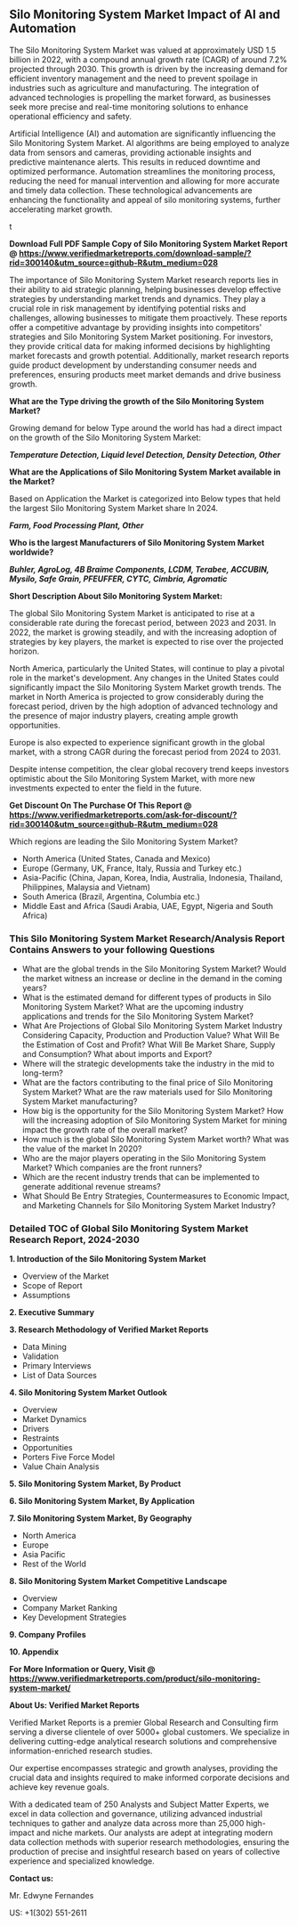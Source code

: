 <h2>Silo Monitoring System Market Impact of AI and Automation</h2><p>The Silo Monitoring System Market was valued at approximately USD 1.5 billion in 2022, with a compound annual growth rate (CAGR) of around 7.2% projected through 2030. This growth is driven by the increasing demand for efficient inventory management and the need to prevent spoilage in industries such as agriculture and manufacturing. The integration of advanced technologies is propelling the market forward, as businesses seek more precise and real-time monitoring solutions to enhance operational efficiency and safety.</p><p>Artificial Intelligence (AI) and automation are significantly influencing the Silo Monitoring System Market. AI algorithms are being employed to analyze data from sensors and cameras, providing actionable insights and predictive maintenance alerts. This results in reduced downtime and optimized performance. Automation streamlines the monitoring process, reducing the need for manual intervention and allowing for more accurate and timely data collection. These technological advancements are enhancing the functionality and appeal of silo monitoring systems, further accelerating market growth.</p>t</p><p id="" class=""><strong>Download Full PDF Sample Copy of Silo Monitoring System Market Report @ <a href="https://www.verifiedmarketreports.com/download-sample/?rid=300140&utm_source=github-R&utm_medium=028" target="_blank">https://www.verifiedmarketreports.com/download-sample/?rid=300140&utm_source=github-R&utm_medium=028</a></strong></p><p>The importance of&nbsp;Silo Monitoring System Market research reports lies in their ability to aid strategic planning, helping businesses develop effective strategies by understanding market trends and dynamics. They play a crucial role in risk management by identifying potential risks and challenges, allowing businesses to mitigate them proactively. These reports offer a competitive advantage by providing insights into competitors' strategies and Silo Monitoring System Market positioning. For investors, they provide critical data for making informed decisions by highlighting market forecasts and growth potential. Additionally, market research reports guide product development by understanding consumer needs and preferences, ensuring products meet market demands and drive business growth.</p><p><strong>What are the&nbsp;Type driving the growth of the Silo Monitoring System Market?</strong></p><p id="" class="">Growing demand for below Type around the world has had a direct impact on the growth of the Silo Monitoring System Market:</p><em><strong>Temperature Detection, Liquid level Detection, Density Detection, Other</strong></em></p><strong>What are the&nbsp;Applications&nbsp;of Silo Monitoring System Market available in the Market?</strong></p><p id="" class="">Based on Application the Market is categorized into Below types that held the largest Silo Monitoring System Market share In 2024.</p><em><strong>Farm, Food Processing Plant, Other</strong></em></p><strong>Who is the largest Manufacturers of Silo Monitoring System Market worldwide?</strong></p><p><em><strong>Buhler, AgroLog, 4B Braime Components, LCDM, Terabee, ACCUBIN, Mysilo, Safe Grain, PFEUFFER, CYTC, Cimbria, Agromatic</strong></em></p><p id="" class=""><strong>Short Description About Silo Monitoring System Market:</strong></p><p>The global Silo Monitoring System Market is anticipated to rise at a considerable rate during the forecast period, between 2023 and 2031. In 2022, the market is growing steadily, and with the increasing adoption of strategies by key players, the market is expected to rise over the projected horizon.</p><p>North America, particularly the United States, will continue to play a pivotal role in the market's development. Any changes in the United States could significantly impact the Silo Monitoring System Market growth trends. The market in North America is projected to grow considerably during the forecast period, driven by the high adoption of advanced technology and the presence of major industry players, creating ample growth opportunities.</p><p>Europe is also expected to experience significant growth in the global market, with a strong CAGR during the forecast period from 2024 to 2031.</p><p>Despite intense competition, the clear global recovery trend keeps investors optimistic about the Silo Monitoring System Market, with more new investments expected to enter the field in the future.</p><p id="" class=""><strong>Get Discount On The Purchase Of This Report @ <a href="https://www.verifiedmarketreports.com/ask-for-discount/?rid=300140&utm_source=github-R&utm_medium=028" target="_blank">https://www.verifiedmarketreports.com/ask-for-discount/?rid=300140&utm_source=github-R&utm_medium=028</a></strong></p>Which regions are leading the Silo Monitoring System Market?</p><ul><li>North America (United States, Canada and Mexico)</li><li>Europe (Germany, UK, France, Italy, Russia and Turkey etc.)</li><li>Asia-Pacific (China, Japan, Korea, India, Australia, Indonesia, Thailand, Philippines, Malaysia and Vietnam)</li><li>South America (Brazil, Argentina, Columbia etc.)</li><li>Middle East and Africa (Saudi Arabia, UAE, Egypt, Nigeria and South Africa)</li></ul><h3 id="" class="">This Silo Monitoring System Market Research/Analysis Report Contains Answers to your following Questions</h3><ul><li>What are the global trends in the Silo Monitoring System Market? Would the market witness an increase or decline in the demand in the coming years?</li><li>What is the estimated demand for different types of products in Silo Monitoring System Market? What are the upcoming industry applications and trends for the Silo Monitoring System Market?</li><li>What Are Projections of Global Silo Monitoring System Market Industry Considering Capacity, Production and Production Value? What Will Be the Estimation of Cost and Profit? What Will Be Market Share, Supply and Consumption? What about imports and Export?</li><li>Where will the strategic developments take the industry in the mid to long-term?</li><li>What are the factors contributing to the final price of Silo Monitoring System Market? What are the raw materials used for Silo Monitoring System Market manufacturing?</li><li>How big is the opportunity for the Silo Monitoring System Market? How will the increasing adoption of Silo Monitoring System Market for mining impact the growth rate of the overall market?</li><li>How much is the global Silo Monitoring System Market worth? What was the value of the market In 2020?</li><li>Who are the major players operating in the Silo Monitoring System Market? Which companies are the front runners?</li><li>Which are the recent industry trends that can be implemented to generate additional revenue streams?</li><li>What Should Be Entry Strategies, Countermeasures to Economic Impact, and Marketing Channels for Silo Monitoring System Market Industry?</li></ul><h3 id="" class="">Detailed TOC of Global Silo Monitoring System Market Research Report, 2024-2030</h3><p id="" class=""><strong>1. Introduction of the Silo Monitoring System Market</strong></p><ul><li>Overview of the Market</li><li>Scope of Report</li><li>Assumptions</li></ul><p id="" class=""><strong>2. Executive Summary</strong></p><p id="" class=""><strong>3. Research Methodology of Verified Market Reports</strong></p><ul><li>Data Mining</li><li>Validation</li><li>Primary Interviews</li><li>List of Data Sources</li></ul><p id="" class=""><strong>4. Silo Monitoring System Market Outlook</strong></p><ul><li>Overview</li><li>Market Dynamics</li><li>Drivers</li><li>Restraints</li><li>Opportunities</li><li>Porters Five Force Model</li><li>Value Chain Analysis</li></ul><p id="" class=""><strong>5. Silo Monitoring System Market, By Product</strong></p><p id="" class=""><strong>6. Silo Monitoring System Market, By Application</strong></p><p id="" class=""><strong>7. Silo Monitoring System Market, By Geography</strong></p><ul><li>North America</li><li>Europe</li><li>Asia Pacific</li><li>Rest of the World</li></ul><p id="" class=""><strong>8. Silo Monitoring System Market Competitive Landscape</strong></p><ul><li>Overview</li><li>Company Market Ranking</li><li>Key Development Strategies</li></ul><p id="" class=""><strong>9. Company Profiles</strong></p><p id="" class=""><strong>10. Appendix</strong></p><p id="" class=""><strong>For More Information or Query, Visit @ <a href="https://www.verifiedmarketreports.com/product/silo-monitoring-system-market/" target="_blank">https://www.verifiedmarketreports.com/product/silo-monitoring-system-market/</a></strong></p><p id="" class=""><strong>About Us: Verified Market Reports</strong></p><p id="" class="">Verified Market Reports is a premier Global Research and Consulting firm serving a diverse clientele of over 5000+ global customers. We specialize in delivering cutting-edge analytical research solutions and comprehensive information-enriched research studies.</p><p id="" class="">Our expertise encompasses strategic and growth analyses, providing the crucial data and insights required to make informed corporate decisions and achieve key revenue goals.</p><p id="" class="">With a dedicated team of 250 Analysts and Subject Matter Experts, we excel in data collection and governance, utilizing advanced industrial techniques to gather and analyze data across more than 25,000 high-impact and niche markets. Our analysts are adept at integrating modern data collection methods with superior research methodologies, ensuring the production of precise and insightful research based on years of collective experience and specialized knowledge.</p><p id="" class=""><strong>Contact us:</strong></p><p id="" class="">Mr. Edwyne Fernandes</p><p id="" class="">US: +1(302) 551-2611</p>